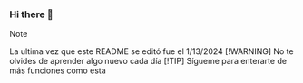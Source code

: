 ### Hi there 👋
>[!NOTE]
>La ultima vez que este README se editó fue el 1/13/2024
>[!WARNING]
>No te olvides de aprender algo nuevo cada día
>[!TIP]
>Sígueme para enterarte de más funciones como esta
<!--
**ICT-Ronco/ICT-Ronco** is a ✨ _special_ ✨ repository because its `README.md` (this file) appears on your GitHub profile.

Here are some ideas to get you started:

- 🔭 I’m currently working on ...
- 🌱 I’m currently learning ...
- 👯 I’m looking to collaborate on ...
- 🤔 I’m looking for help with ...
- 💬 Ask me about ...
- 📫 How to reach me: ...
- 😄 Pronouns: ...
- ⚡ Fun fact: ...
-->
